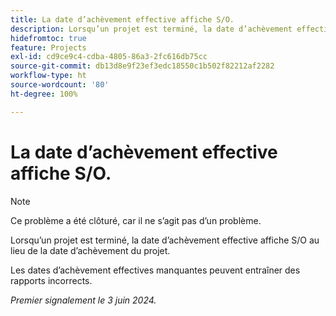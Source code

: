 ```yaml
---
title: La date d’achèvement effective affiche S/O.
description: Lorsqu’un projet est terminé, la date d’achèvement effective affiche S/O au lieu de la date d’achèvement du projet.
hidefromtoc: true
feature: Projects
exl-id: cd9ce9c4-cdba-4805-86a3-2fc616db75cc
source-git-commit: db13d8e9f23ef3edc18550c1b502f82212af2282
workflow-type: ht
source-wordcount: '80'
ht-degree: 100%

---
```


# La date d’achèvement effective affiche S/O.

>[!NOTE]
>
>Ce problème a été clôturé, car il ne s’agit pas d’un problème.

Lorsqu’un projet est terminé, la date d’achèvement effective affiche S/O au lieu de la date d’achèvement du projet.

Les dates d’achèvement effectives manquantes peuvent entraîner des rapports incorrects.

_Premier signalement le 3 juin 2024._
